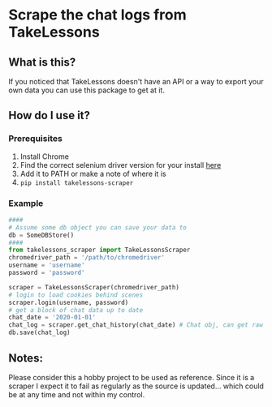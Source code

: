 # Scrape the chat logs from TakeLessons

## What is this?
If you noticed that TakeLessons doesn't have an API or a way to export your own data you can use this package to get at it.

## How do I use it?

### Prerequisites

1. Install Chrome
2. Find the correct selenium driver version for your install [here](https://chromedriver.chromium.org/downloads)
3. Add it to PATH or make a note of where it is
4. ```pip install takelessons-scraper```

### Example

```python
####
# Assume some db object you can save your data to
db = SomeDBStore()
####
from takelessons_scraper import TakeLessonsScraper
chromedriver_path = '/path/to/chromedriver'
username = 'username'
password = 'password'

scraper = TakeLessonsScraper(chromedriver_path)
# login to load cookies behind scenes
scraper.login(username, password)
# get a block of chat data up to date
chat_date = '2020-01-01'
chat_log = scraper.get_chat_history(chat_date) # Chat obj, can get raw json back
db.save(chat_log)
```

## Notes:
Please consider this a hobby project to be used as reference. Since it is a scraper I expect it to fail as regularly as the source is updated... which could be at any time and not within my control.
